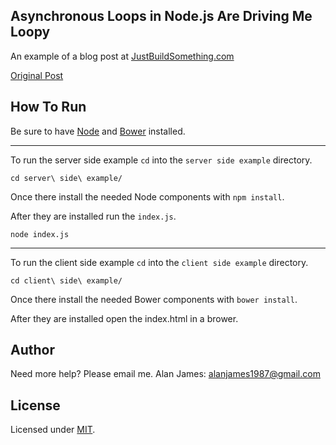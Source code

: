 Asynchronous Loops in Node.js Are Driving Me Loopy
---

An example of a blog post at [JustBuildSomething.com](http://justbuildsomething.com/)

[Original Post](http://justbuildsomething.com/asynchronous-loops-in-node-js-are-driving-me-loopy/)

How To Run
---

Be sure to have [Node](http://nodejs.org/) and [Bower](http://bower.io/) installed.

---

To run the server side example `cd` into the `server side example` directory.

`cd server\ side\ example/`

Once there install the needed Node components with `npm install`.

After they are installed run the `index.js`.

`node index.js`

---

To run the client side example `cd` into the `client side example` directory.

`cd client\ side\ example/`

Once there install the needed Bower components with `bower install`.

After they are installed open the index.html in a brower.

Author
---
Need more help? 
Please email me.
Alan James: [alanjames1987@gmail.com](mailto:alanjames1987@gmail.com)

License
---
Licensed under [MIT](https://github.com/JustBuildSomething/Asynchronous-Loops-in-Node.js-Are-Driving-Me-Loopy/blob/master/LICENSE).